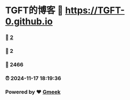 # TGFT的博客 :link: https://TGFT-0.github.io 
### :page_facing_up: [2](https://TGFT-0.github.io/tag.html) 
### :speech_balloon: 2 
### :hibiscus: 2466 
### :alarm_clock: 2024-11-17 18:19:36 
### Powered by :heart: [Gmeek](https://github.com/Meekdai/Gmeek)
